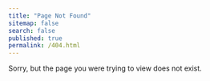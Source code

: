 ```yaml
---
title: "Page Not Found"
sitemap: false
search: false
published: true
permalink: /404.html
---
```


Sorry, but the page you were trying to view does not exist.
